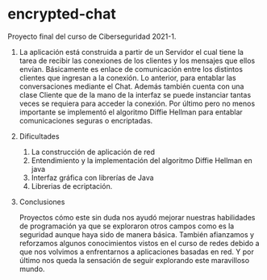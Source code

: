 # encrypted-chat
Proyecto final del curso de Ciberseguridad 2021-1.

1. La aplicación está construida a partir de un Servidor el cual tiene la tarea de recibir las conexiones de los clientes y los mensajes que ellos envían.  Básicamente es enlace de comunicación entre los distintos clientes que ingresan a la conexión.  Lo anterior, para entablar las  conversaciones mediante el Chat. Además también cuenta con una clase Cliente que de la mano de la interfaz se puede instanciar  tantas veces se requiera para acceder la conexión. Por último pero no menos importante  se implementó el algoritmo  Diffie Hellman para entablar comunicaciones seguras o encriptadas.

2. Dificultades
    1. La construcción de aplicación de red
    2. Entendimiento y la implementación del algoritmo   Diffie Hellman en java 
    3. Interfaz gráfica con librerías de Java
    4. Librerias de ecriptación.
3. Conclusiones

	Proyectos cómo este sin duda nos ayudó mejorar nuestras habilidades de programación ya que se exploraron otros campos como es la seguridad aunque haya sido de manera básica. También afianzamos y reforzamos algunos conocimientos  vistos en el curso de redes debido a que nos volvimos a enfrentarnos a aplicaciones basadas en red. Y por último nos queda la sensación de seguir explorando este maravilloso mundo.


